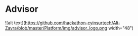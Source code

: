 # Advisor

![alt text](https://github.com/hackathon-cyinsurtech/Ali-Zavra/blob/master/Platform/img/advisor_logo.png width="48")
